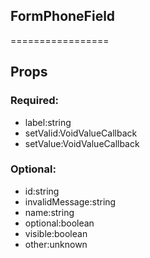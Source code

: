 
## FormPhoneField
=================
## Props


### Required:
 - label:string
 - setValid:VoidValueCallback<boolean>
 - setValue:VoidValueCallback<string>

### Optional:
 - id:string
 - invalidMessage:string
 - name:string
 - optional:boolean
 - visible:boolean
 - other:unknown